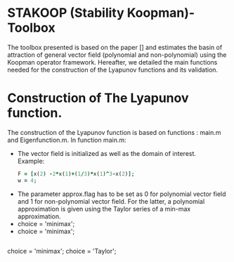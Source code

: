 # STAKOOP (Stability Koopman)-Toolbox
The toolbox presented is based on the paper [] and estimates the basin of attraction of general vector field (polynomial and non-polynomial) using the Koopman operator framework. Hereafter, we detailed the main functions needed for the construction of the Lyapunov functions and its validation. 

# Construction of The Lyapunov function. 
The construction of the Lyapunov function is based on functions : main.m and Eigenfunction.m. In function main.m: 
- The vector field is initialized as well as the domain of interest.\
  Example:  
  ```ruby
  F = [x(2) -2*x(1)+(1/3)*x(1)^3-x(2)];
  w = 4;
  ```
- The parameter approx.flag has to be set as 0 for polynomial vector field and 1 for non-polynomial vector field. For the latter, a polynomial approximation is given using the Taylor series of a min-max approximation.
- choice = 'minimax';
- choice = 'minimax';
  ```ruby
choice = 'minimax';
choice = 'Taylor';
```

